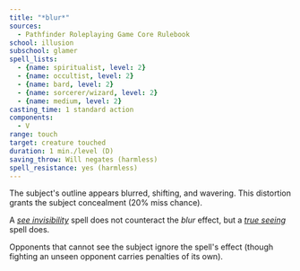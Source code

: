 ```yaml
---
title: "*blur*"
sources:
  - Pathfinder Roleplaying Game Core Rulebook
school: illusion
subschool: glamer
spell_lists:
  - {name: spiritualist, level: 2}
  - {name: occultist, level: 2}
  - {name: bard, level: 2}
  - {name: sorcerer/wizard, level: 2}
  - {name: medium, level: 2}
casting_time: 1 standard action
components:
  - V
range: touch
target: creature touched
duration: 1 min./level (D)
saving_throw: Will negates (harmless)
spell_resistance: yes (harmless)
---
```


The subject's outline appears blurred, shifting, and wavering. This distortion grants the subject concealment (20% miss chance).

A [*see invisibility*](/spells/see-invisibility/) spell does not counteract the *blur* effect, but a [*true seeing*](/spells/true-seeing/) spell does.

Opponents that cannot see the subject ignore the spell's effect (though fighting an unseen opponent carries penalties of its own).

